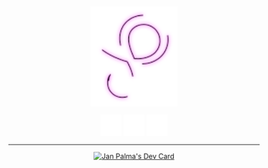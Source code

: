 <p align="center">
<img src="https://raw.githubusercontent.com/mobilex1122/mobilex1122/refs/heads/main/logo-anim.svg" height="200">
</p>
<p align="center">
  <a href="https://janpalma.cz/?mtm_campaign=social&mtm_source=github">
    <img src="https://raw.githubusercontent.com/mobilex1122/mobilex1122/refs/heads/main/link-web.svg" height="42"/></a>
  <a href="https://janpalma.cz/gallery?mtm_campaign=social&mtm_source=github">
    <img src="https://raw.githubusercontent.com/mobilex1122/mobilex1122/refs/heads/main/link-gallery.svg" height="42"/></a>
  <a href="https://mastodon.social/@mobilex1122">
    <img src="https://raw.githubusercontent.com/mobilex1122/mobilex1122/refs/heads/main/link-mastodon.svg" height="42"/></a>
</p>

----
<p align="center">
<a href="https://app.daily.dev/mobilex1122"><img src="https://api.daily.dev/devcards/v2/tT4mMZK7hDxJXw6jtDyNe.png?type=wide&r=p84" width="420" alt="Jan Palma's Dev Card"/></a>
</p>

<!---
mobilex1122/mobilex1122 is a ✨ special ✨ repository because its `README.md` (this file) appears on your GitHub profile.
You can click the Preview link to take a look at your changes.
--->
